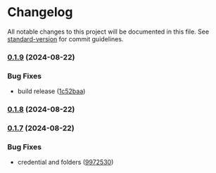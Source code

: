 # Changelog

All notable changes to this project will be documented in this file. See [standard-version](https://github.com/conventional-changelog/standard-version) for commit guidelines.

### [0.1.9](https://github.com/ii-ua/uvplayer_lite/compare/v0.1.8...v0.1.9) (2024-08-22)


### Bug Fixes

* build release ([1c52baa](https://github.com/ii-ua/uvplayer_lite/commit/1c52baa3989a5447906d8f21a4d7a215306916d5))

### [0.1.8](https://github.com/ii-ua/uvplayer_lite/compare/v0.1.7...v0.1.8) (2024-08-22)

### [0.1.7](https://github.com/ii-ua/uvplayer_lite/compare/v0.1.6...v0.1.7) (2024-08-22)


### Bug Fixes

* credential and folders ([9972530](https://github.com/ii-ua/uvplayer_lite/commit/99725307bc6928958398d88259afe026e6059d6b))
